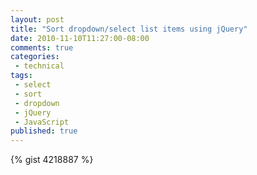 ```yaml
---
layout: post
title: "Sort dropdown/select list items using jQuery"
date: 2010-11-10T11:27:00-08:00
comments: true
categories:
 - technical
tags:
 - select
 - sort
 - dropdown
 - jQuery
 - JavaScript
published: true
---
```


{% gist 4218887 %}
